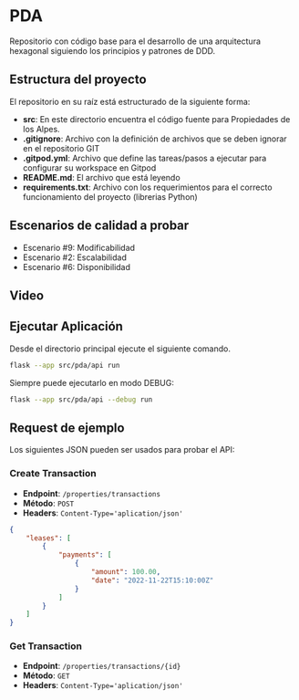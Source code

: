 # PDA

Repositorio con código base para el desarrollo de una arquitectura hexagonal siguiendo los principios y patrones de DDD.


## Estructura del proyecto

El repositorio en su raíz está estructurado de la siguiente forma:

- **src**: En este directorio encuentra el código fuente para Propiedades de los Alpes.
- **.gitignore**: Archivo con la definición de archivos que se deben ignorar en el repositorio GIT
- **.gitpod.yml**: Archivo que define las tareas/pasos a ejecutar para configurar su workspace en Gitpod
- **README.md**: El archivo que está leyendo
- **requirements.txt**: Archivo con los requerimientos para el correcto funcionamiento del proyecto (librerias Python)

## Escenarios de calidad a probar
- Escenario #9: Modificabilidad
- Escenario #2: Escalabilidad
- Escenario #6: Disponibilidad

## Video

[](https://github.com/lmaero/MISW4406-PropiedadesAlpes/assets/60992168/d96e2d76-7657-456d-b775-07b22a2b7201)


## Ejecutar Aplicación

Desde el directorio principal ejecute el siguiente comando.

```bash
flask --app src/pda/api run
```

Siempre puede ejecutarlo en modo DEBUG:

```bash
flask --app src/pda/api --debug run
```


## Request de ejemplo

Los siguientes JSON pueden ser usados para probar el API:

### Create Transaction

- **Endpoint**: `/properties/transactions`
- **Método**: `POST`
- **Headers**: `Content-Type='aplication/json'`

```json
{
    "leases": [
        {
            "payments": [
                {
                    "amount": 100.00,
                    "date": "2022-11-22T15:10:00Z"
                }
            ]
        }
    ]
}
```

### Get Transaction

- **Endpoint**: `/properties/transactions/{id}`
- **Método**: `GET`
- **Headers**: `Content-Type='aplication/json'`
